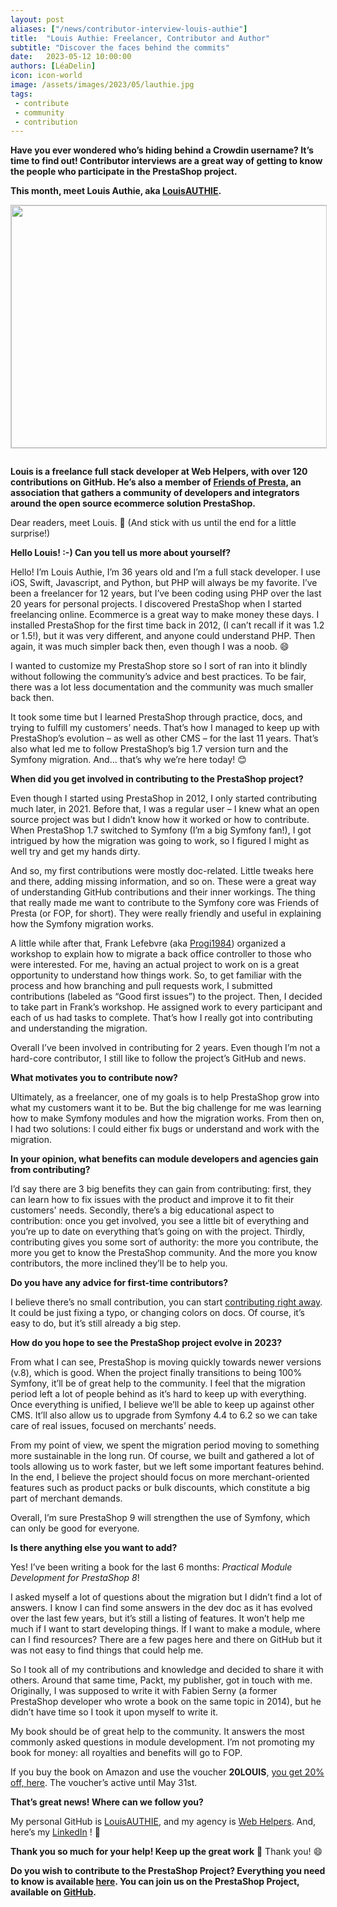 ```yaml
---
layout: post
aliases: ["/news/contributor-interview-louis-authie"]
title:  "Louis Authie: Freelancer, Contributor and Author"
subtitle: "Discover the faces behind the commits"
date:   2023-05-12 10:00:00
authors: [LéaDelin]
icon: icon-world
image: /assets/images/2023/05/lauthie.jpg
tags:
 - contribute
 - community
 - contribution
---
```


**Have you ever wondered who’s hiding behind a Crowdin username? It’s time to find out! Contributor interviews are a great way of getting to know the people who participate in the PrestaShop project.**

**This month, meet Louis Authie, aka [LouisAUTHIE](https://github.com/LouisAUTHIE).**

<img style="border: 1px solid #CCC; float: center; margin: 0 1em 1em 0;" width="517" height="388" src="/assets/images/2023/05/lauthie.jpg">

**Louis is a freelance full stack developer at Web Helpers, with over 120 contributions on GitHub. He’s also a member of [Friends of Presta](https://friendsofpresta.org/en), an association that gathers a community of developers and integrators around the open source ecommerce solution PrestaShop.**

<div style="clear:both"></div>

Dear readers, meet Louis. 🙌  (And stick with us until the end for a little surprise!)

**Hello Louis! :-) Can you tell us more about yourself?**

Hello! I’m Louis Authie, I’m 36 years old and I’m a full stack developer. I use iOS, Swift, Javascript, and Python, but PHP will always be my favorite. I’ve been a freelancer for 12 years, but I’ve been coding using PHP over the last 20 years for personal projects.
I discovered PrestaShop when I started freelancing online. Ecommerce is a great way to make money these days.
I installed PrestaShop for the first time back in 2012, (I can’t recall if it was 1.2 or 1.5!), but it was very different, and anyone could understand PHP. Then again, it was much simpler back then, even though I was a noob. 😄

I wanted to customize my PrestaShop store so I sort of ran into it blindly without following the community’s advice and best practices. To be fair, there was a lot less documentation and the community was much smaller back then.

It took some time but I learned PrestaShop through practice, docs, and trying to fulfill my customers’ needs. That’s how I managed to keep up with PrestaShop’s evolution – as well as other CMS – for the last 11 years. That’s also what led me to follow PrestaShop’s big 1.7 version turn and the Symfony migration. And… that’s why we’re here today! 😊

**When did you get involved in contributing to the PrestaShop project?**

Even though I started using PrestaShop in 2012, I only started contributing much later, in 2021. Before that, I was a regular user – I knew what an open source project was but I didn’t know how it worked or how to contribute.
When PrestaShop 1.7 switched to Symfony (I’m a big Symfony fan!), I got intrigued by how the migration was going to work, so I figured I might as well try and get my hands dirty.

And so, my first contributions were mostly doc-related. Little tweaks here and there, adding missing information, and so on. These were a great way of understanding GitHub contributions and their inner workings.
The thing that really made me want to contribute to the Symfony core was Friends of Presta (or FOP, for short). They were really friendly and useful in explaining how the Symfony migration works.

A little while after that, Frank Lefebvre (aka [Progi1984](https://github.com/Progi1984)) organized a workshop to explain how to migrate a back office controller to those who were interested. For me, having an actual project to work on is a great opportunity to understand how things work.
So, to get familiar with the process and how branching and pull requests work, I submitted contributions (labeled as “Good first issues”) to the project. Then, I decided to take part in Frank’s workshop. He assigned work to every participant and each of us had tasks to complete. That’s how I really got into contributing and understanding the migration.

Overall I’ve been involved in contributing for 2 years. Even though I’m not a hard-core contributor, I still like to follow the project’s GitHub and news.

**What motivates you to contribute now?**

Ultimately, as a freelancer, one of my goals is to help PrestaShop grow into what my customers want it to be.
But the big challenge for me was learning how to make Symfony modules and how the migration works. From then on, I had two solutions: I could either fix bugs or understand and work with the migration.

**In your opinion, what benefits can module developers and agencies gain from contributing?**

I’d say there are 3 big benefits they can gain from contributing: first, they can learn how to fix issues with the product and improve it to fit their customers' needs. 
Secondly, there’s a big educational aspect to contribution: once you get involved, you see a little bit of everything and you’re up to date on everything that’s going on with the project.
Thirdly, contributing gives you some sort of authority: the more you contribute, the more you get to know the PrestaShop community. And the more you know contributors, the more inclined they’ll be to help you.

**Do you have any advice for first-time contributors?**

I believe there’s no small contribution, you can start [contributing right away](https://docs.prestashop-project.org/v.8-documentation/v/english/). It could be just fixing a typo, or changing colors on docs. Of course, it’s easy to do, but it’s still already a big step.

**How do you hope to see the PrestaShop project evolve in 2023?**

From what I can see, PrestaShop is moving quickly towards newer versions (v.8), which is good. When the project finally transitions to being 100% Symfony, it’ll be of great help to the community. I feel that the migration period left a lot of people behind as it’s hard to keep up with everything.
Once everything is unified, I believe we’ll be able to keep up against other CMS. It’ll also allow us to upgrade from Symfony 4.4 to 6.2 so we can take care of real issues, focused on merchants’ needs. 

From my point of view, we spent the migration period moving to something more sustainable in the long run. Of course, we built and gathered a lot of tools allowing us to work faster, but we left some important features behind. In the end, I believe the project should focus on more merchant-oriented features such as product packs or bulk discounts, which constitute a big part of merchant demands.

Overall, I’m sure PrestaShop 9 will strengthen the use of Symfony, which can only be good for everyone.

**Is there anything else you want to add?**

Yes! I’ve been writing a book for the last 6 months: *Practical Module Development for PrestaShop 8*!

I asked myself a lot of questions about the migration but I didn’t find a lot of answers. I know I can find some answers in the dev doc as it has evolved over the last few years, but it’s still a listing of features. It won’t help me much if I want to start developing things. If I want to make a module, where can I find resources? There are a few pages here and there on GitHub but it was not easy to find things that could help me.

So I took all of my contributions and knowledge and decided to share it with others. Around that same time, Packt, my publisher, got in touch with me. Originally, I was supposed to write it with Fabien Serny (a former PrestaShop developer who wrote a book on the same topic in 2014), but he didn’t have time so I took it upon myself to write it. 

My book should be of great help to the community. It answers the most commonly asked questions in module development.
I’m not promoting my book for money: all royalties and benefits will go to FOP.

If you buy the book on Amazon and use the voucher **20LOUIS**, [you get 20% off, here](https://a.co/d/eOsfniP). The voucher’s active until May 31st.

**That’s great news! Where can we follow you?**

My personal GitHub is [LouisAUTHIE](https://github.com/LouisAUTHIE), and my agency is [Web Helpers](https://www.web-helpers.io/). And, here’s my [LinkedIn](https://www.linkedin.com/in/louis-authie-12b328233/) ! 🙂

**Thank you so much for your help! Keep up the great work** 🙌
Thank you! 😄

**Do you wish to contribute to the PrestaShop Project? Everything you need to know is available [here]([https://docs.prestashop-project.org/v.8-documentation/v/english]). You can join us on the PrestaShop Project, available on [GitHub]([https://github.com/PrestaShopl).**

